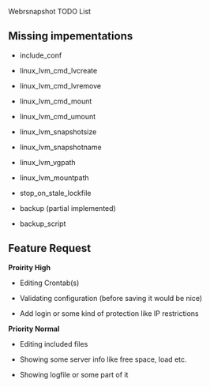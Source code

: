Webrsnapshot TODO List


Missing impementations
---------------------------------------------------------------------------------------------------

* include_conf

* linux_lvm_cmd_lvcreate

* linux_lvm_cmd_lvremove

* linux_lvm_cmd_mount

* linux_lvm_cmd_umount

* linux_lvm_snapshotsize

* linux_lvm_snapshotname

* linux_lvm_vgpath

* linux_lvm_mountpath

* stop_on_stale_lockfile

* backup (partial implemented)

* backup_script



Feature Request
---------------------------------------------------------------------------------------------------


**Proirity High**

* Editing Crontab(s)

* Validating configuration (before saving it would be nice)

* Add login or some kind of protection like IP restrictions


**Priority Normal**

* Editing included files

* Showing some server info like free space, load etc.

* Showing logfile or some part of it